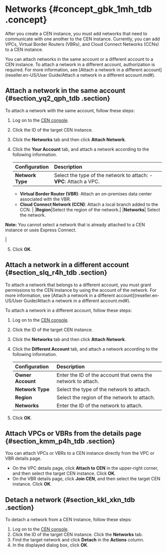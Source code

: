 # Networks {#concept_gbk_1mh_tdb .concept}

After you create a CEN instance, you must add networks that need to communicate with one another to the CEN instance. Currently, you can add VPCs, Virtual Border Routers \(VBRs\), and Cloud Connect Networks \(CCNs\) to a CEN instance.

You can attach networks in the same account or a different account to a CEN instance. To attach a network in a different account, authorization is required. For more information, see [Attach a network in a different account](reseller.en-US/User Guide/Attach a network in a different account.md#).

## Attach a network in the same account {#section_yq2_qph_tdb .section}

To attach a network with the same account, follow these steps:

1.  Log on to the [CEN console](https://partners-intl.console.aliyun.com/#/cbn).
2.  Click the ID of the target CEN instance.
3.  Click the **Networks** tab and then click **Attach Network**.
4.  Click the **Your Account** tab, and attach a network according to the following information.

    |Configuration|Description|
    |:------------|:----------|
    |**Network Type**|Select the type of the network to attach:     -   **VPC**: Attach a VPC.
    -   **Virtual Border Router \(VBR\)**: Attach an on-premises data center associated with the VBR.
    -   **Cloud Connect Network \(CCN\)**: Attach a local branch added to the CCN.
 |
    |**Region**|Select the region of the network.|
    |**Networks**| Select the network.

 **Note:** You cannot select a network that is already attached to a CEN instance or uses Express Connect.

 |

5.  Click **OK**.

## Attach a network in a different account {#section_slq_r4h_tdb .section}

To attach a network that belongs to a different account, you must grant permissions to the CEN instance by using the account of the network. For more information, see [Attach a network in a different account](reseller.en-US/User Guide/Attach a network in a different account.md#).

To attach a network in a different account, follow these steps:

1.  Log on to the [CEN console](https://partners-intl.console.aliyun.com/#/cbn).
2.  Click the ID of the target CEN instance.
3.  Click the **Networks** tab and then click **Attach Network**.
4.  Click the **Different Account** tab, and attach a network according to the following information.

    |Configuration|Description|
    |:------------|:----------|
    |**Owner Account**|Enter the ID of the account that owns the network to attach.|
    |**Network Type**|Select the type of the network to attach.|
    |**Region**|Select the region of the network to attach.|
    |**Networks**|Enter the ID of the network to attach.|

5.  Click **OK**.

## Attach VPCs or VBRs from the details page {#section_kmm_p4h_tdb .section}

You can attach VPCs or VBRs to a CEN instance directly from the VPC or VBR details page.

-   On the VPC details page, click **Attach to CEN** in the upper-right corner, and then select the target CEN instance. Click **OK**.
-   On the VBR details page, click **Join CEN**, and then select the target CEN instance. Click **OK**.

## Detach a network {#section_kkl_xkn_tdb .section}

To detach a network from a CEN instance, follow these steps:

1.  Log on to the [CEN console](https://partners-intl.console.aliyun.com/#/cbn).
2.  Click the ID of the target CEN instance. Click the **Networks** tab.
3.  Find the target network and click **Detach** in the **Actions** column.
4.  In the displayed dialog box, click **OK**.

